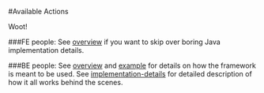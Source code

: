 [overview]:https://github.com/1stdibs/necrodibsicon/blob/available-ac/back-end/available-actions/overview.md
[implementation-details]:https://github.com/1stdibs/necrodibsicon/blob/available-ac/back-end/available-actions/implementation-details.md
[example]:https://github.com/1stdibs/necrodibsicon/blob/available-ac/back-end/available-actions/example.md

#Available Actions

Woot!

###FE people:
See [overview] if you want to skip over boring Java implementation details.

###BE people:
See [overview] and [example] for details on how the framework is meant to be used. See [implementation-details] for detailed
description of how it all works behind the scenes.
